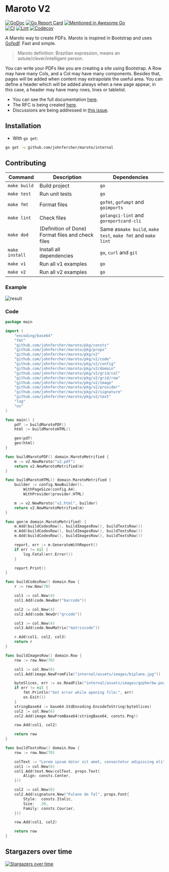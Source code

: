 # Maroto V2

[![GoDoc](https://godoc.org/github.com/johnfercher/maroto?status.svg)](https://godoc.org/github.com/johnfercher/maroto)
[![Go Report Card](https://goreportcard.com/badge/github.com/johnfercher/maroto)](https://goreportcard.com/report/github.com/johnfercher/maroto)
[![Mentioned in Awesome Go](https://awesome.re/mentioned-badge.svg)](https://github.com/avelino/awesome-go#template-engines)  
[![CI](https://github.com/johnfercher/maroto/actions/workflows/goci.yml/badge.svg)](https://github.com/johnfercher/maroto/actions/workflows/goci.yml)
[![Lint](https://github.com/johnfercher/maroto/actions/workflows/golangci-lint.yml/badge.svg)](https://github.com/johnfercher/maroto/actions/workflows/golangci-lint.yml)
[![Codecov](https://img.shields.io/codecov/c/github/johnfercher/maroto)](https://codecov.io/gh/johnfercher/maroto)

A Maroto way to create PDFs. Maroto is inspired in Bootstrap and uses [Gofpdf](https://github.com/jung-kurt/gofpdf). Fast and simple.

> Maroto definition: Brazilian expression, means an astute/clever/intelligent person.

You can write your PDFs like you are creating a site using Bootstrap. A Row may have many Cols, and a Col may have many components. 
Besides that, pages will be added when content may extrapolate the useful area. You can define a header which will be added
always when a new page appear, in this case, a header may have many rows, lines or tablelist. 

* You can see the full documentation [here](https://maroto.io/).
* The RFC is being created [here](https://docs.google.com/document/u/1/d/1OMOdtR2c6FYfl4X5p6Y_KTId_GeONfGbZSebnK0Pxbk/edit).
* Discussions are being addressed in [this issue](https://github.com/johnfercher/maroto/issues/257).

## Installation

* With `go get`:

```bash
go get -u github.com/johnfercher/maroto/internal
```

## Contributing

| Command        | Description                                       | Dependencies                                                 |
|----------------|---------------------------------------------------|--------------------------------------------------------------|
| `make build`   | Build project                                     | `go`                                                         |
| `make test`    | Run unit tests                                    | `go`                                                         |
| `make fmt`     | Format files                                      | `gofmt`, `gofumpt` and `goimports`                           |
| `make lint`    | Check files                                       | `golangci-lint` and `goreportcard-cli`                       |
| `make dod`     | (Definition of Done) Format files and check files | Same as`make build`, `make test`, `make fmt` and `make lint` | 
| `make install` | Install all dependencies                          | `go`, `curl` and `git`                                       |
| `make v1`      | Run all v1 examples                               | `go`                                                         |
| `make v2`      | Run all v2 examples                               | `go`                                                         |

### Example
![result](docs/assets/images/result.png)

### Code

```go
package main

import (
	"encoding/base64"
	"fmt"
	"github.com/johnfercher/maroto/pkg/consts"
	"github.com/johnfercher/maroto/pkg/props"
	"github.com/johnfercher/maroto/pkg/v2"
	"github.com/johnfercher/maroto/pkg/v2/code"
	"github.com/johnfercher/maroto/pkg/v2/config"
	"github.com/johnfercher/maroto/pkg/v2/domain"
	"github.com/johnfercher/maroto/pkg/v2/grid/col"
	"github.com/johnfercher/maroto/pkg/v2/grid/row"
	"github.com/johnfercher/maroto/pkg/v2/image"
	"github.com/johnfercher/maroto/pkg/v2/provider"
	"github.com/johnfercher/maroto/pkg/v2/signature"
	"github.com/johnfercher/maroto/pkg/v2/text"
	"log"
	"os"
)

func main() {
	pdf := buildMarotoPDF()
	html := buildMarotoHTML()

	gen(pdf)
	gen(html)
}

func buildMarotoPDF() domain.MarotoMetrified {
	m := v2.NewMaroto("v2.pdf")
	return v2.NewMarotoMetrified(m)
}

func buildMarotoHTML() domain.MarotoMetrified {
	builder := config.NewBuilder().
		WithPageSize(config.A4).
		WithProvider(provider.HTML)

	m := v2.NewMaroto("v2.html", builder)
	return v2.NewMarotoMetrified(m)
}

func gen(m domain.MarotoMetrified) {
	m.Add(buildCodesRow(), buildImagesRow(), buildTextsRow())
	m.Add(buildCodesRow(), buildImagesRow(), buildTextsRow())
	m.Add(buildCodesRow(), buildImagesRow(), buildTextsRow())

	report, err := m.GenerateWithReport()
	if err != nil {
		log.Fatal(err.Error())
	}

	report.Print()
}

func buildCodesRow() domain.Row {
	r := row.New(70)

	col1 := col.New(4)
	col1.Add(code.NewBar("barcode"))

	col2 := col.New(4)
	col2.Add(code.NewQr("qrcode"))

	col3 := col.New(4)
	col3.Add(code.NewMatrix("matrixcode"))

	r.Add(col1, col2, col3)
	return r
}

func buildImagesRow() domain.Row {
	row := row.New(70)

	col1 := col.New(6)
	col1.Add(image.NewFromFile("internal/assets/images/biplane.jpg"))

	byteSlices, err := os.ReadFile("internal/assets/images/gopherbw.png")
	if err != nil {
		fmt.Println("Got error while opening file:", err)
		os.Exit(1)
	}
	stringBase64 := base64.StdEncoding.EncodeToString(byteSlices)
	col2 := col.New(6)
	col2.Add(image.NewFromBase64(stringBase64, consts.Png))

	row.Add(col1, col2)

	return row
}

func buildTextsRow() domain.Row {
	row := row.New(70)

	colText := "Lorem ipsum dolor sit amet, consectetur adipiscing elit. Donec ac condimentum sem."
	col1 := col.New(6)
	col1.Add(text.New(colText, props.Text{
		Align: consts.Center,
	}))

	col2 := col.New(6)
	col2.Add(signature.New("Fulano de Tal", props.Font{
		Style:  consts.Italic,
		Size:   20,
		Family: consts.Courier,
	}))

	row.Add(col1, col2)

	return row
}
```

## Stargazers over time

[![Stargazers over time](https://starchart.cc/johnfercher/maroto.svg)](https://starchart.cc/johnfercher/maroto)
